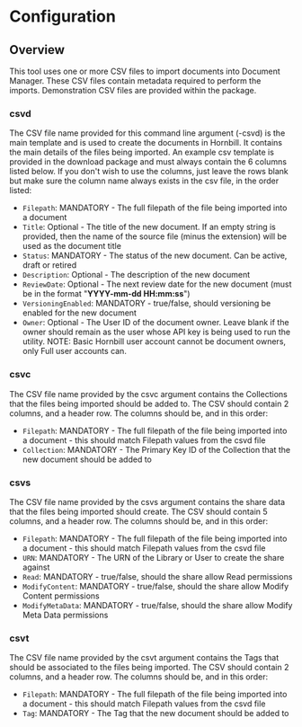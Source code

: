 # Configuration

## Overview

This tool uses one or more CSV files to import documents into Document Manager. These CSV files contain metadata required to perform the imports. Demonstration CSV files are provided within the package.

### csvd
The CSV file name provided for this command line argument (-csvd) is the main template and is used to create the documents in Hornbill. It contains the main details of the files being imported. An example csv template is provided in the download package and must always contain the 6 columns listed below. If you don't wish to use the columns, just leave the rows blank but make sure the column name always exists in the csv file, in the order listed:

- `Filepath`: MANDATORY - The full filepath of the file being imported into a document
- `Title`: Optional - The title of the new document. If an empty string is provided, then the name of the source file (minus the extension) will be used as the document title
- `Status`: MANDATORY - The status of the new document. Can be active, draft or retired
- `Description`: Optional - The description of the new document
- `ReviewDate`: Optional - The next review date for the new document (must be in the format "**YYYY-mm-dd HH:mm:ss**")
- `VersioningEnabled`: MANDATORY - true/false, should versioning be enabled for the new document
- `Owner`: Optional - The User ID of the document owner. Leave blank if the owner should remain as the user whose API key is being used to run the utility. NOTE: Basic Hornbill user account cannot be document owners, only Full user accounts can.

### csvc
The CSV file name provided by the csvc argument contains the Collections that the files being imported should be added to. The CSV should contain 2 columns, and a header row. The columns should be, and in this order:

- `Filepath`: MANDATORY - The full filepath of the file being imported into a document - this should match Filepath values from the csvd file
- `Collection`: MANDATORY - The Primary Key ID of the Collection that the new document should be added to

### csvs
The CSV file name provided by the csvs argument contains the share data that the files being imported should create. The CSV should contain 5 columns, and a header row. The columns should be, and in this order:

- `Filepath`: MANDATORY - The full filepath of the file being imported into a document - this should match Filepath values from the csvd file
- `URN`: MANDATORY - The URN of the Library or User to create the share against
- `Read`: MANDATORY - true/false, should the share allow Read permissions
- `ModifyContent`: MANDATORY - true/false, should the share allow Modify Content permissions
- `ModifyMetaData`: MANDATORY - true/false, should the share allow Modify Meta Data permissions

### csvt
The CSV file name provided by the csvt argument contains the Tags that should be associated to the files being imported. The CSV should contain 2 columns, and a header row. The columns should be, and in this order:

- `Filepath`: MANDATORY - The full filepath of the file being imported into a document - this should match Filepath values from the csvd file
- `Tag`: MANDATORY - The Tag that the new document should be added to